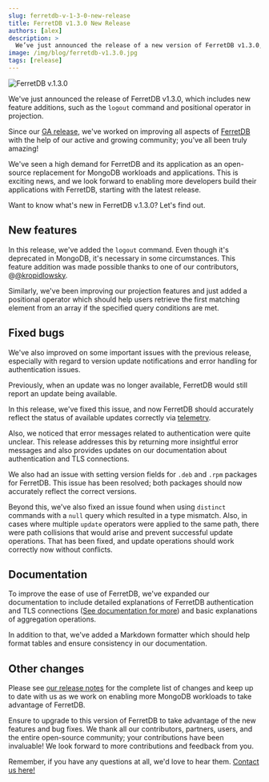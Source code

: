 ```yaml
---
slug: ferretdb-v-1-3-0-new-release
title: FerretDB v1.3.0 New Release
authors: [alex]
description: >
  We’ve just announced the release of a new version of FerretDB v1.3.0, which now includes new feature additions, such as the `logout` command and positional operator in projection.
image: /img/blog/ferretdb-v1.3.0.jpg
tags: [release]
---
```


![FerretDB v.1.3.0](/img/blog/ferretdb-v1.3.0.jpg)

We've just announced the release of FerretDB v1.3.0, which includes new feature additions, such as the `logout` command and positional operator in projection.

<!--truncate-->

Since our [GA release](https://blog.ferretdb.io/ferretdb-1-0-ga-opensource-mongodb-alternative/), we've worked on improving all aspects of [FerretDB](https://www.ferretdb.io/) with the help of our active and growing community; you've all been truly amazing!

We've seen a high demand for FerretDB and its application as an open-source replacement for MongoDB workloads and applications.
This is exciting news, and we look forward to enabling more developers build their applications with FerretDB, starting with the latest release.

Want to know what's new in FerretDB v.1.3.0?
Let's find out.

## New features

In this release, we've added the `logout` command.
Even though it's deprecated in MongoDB, it's necessary in some circumstances.
This feature addition was made possible thanks to one of our contributors, @[@kropidlowsky](https://github.com/kropidlowsky).

Similarly, we've been improving our projection features and just added a positional operator which should help users retrieve the first matching element from an array if the specified query conditions are met.

## Fixed bugs

We've also improved on some important issues with the previous release, especially with regard to version update notifications and error handling for authentication issues.

Previously, when an update was no longer available, FerretDB would still report an update being available.

In this release, we've fixed this issue, and now FerretDB should accurately reflect the status of available updates correctly via [telemetry](https://docs.ferretdb.io/telemetry/).

Also, we noticed that error messages related to authentication were quite unclear.
This release addresses this by returning more insightful error messages and also provides updates on our documentation about authentication and TLS connections.

We also had an issue with setting version fields for `.deb` and `.rpm` packages for FerretDB.
This issue has been resolved; both packages should now accurately reflect the correct versions.

Beyond this, we've also fixed an issue found when using `distinct` commands with a `null` query which resulted in a type mismatch.
Also, in cases where multiple `update` operators were applied to the same path, there were path collisions that would arise and prevent successful update operations.
That has been fixed, and update operations should work correctly now without conflicts.

## Documentation

To improve the ease of use of FerretDB, we've expanded our documentation to include detailed explanations of FerretDB authentication and TLS connections ([See documentation for more](https://docs.ferretdb.io/category/security/)) and basic explanations of aggregation operations.

In addition to that, we've added a Markdown formatter which should help format tables and ensure consistency in our documentation.

## Other changes

Please see [our release notes](https://github.com/FerretDB/FerretDB/releases/tag/v1.3.0) for the complete list of changes and keep up to date with us as we work on enabling more MongoDB workloads to take advantage of FerretDB.

Ensure to upgrade to this version of FerretDB to take advantage of the new features and bug fixes.
We thank all our contributors, partners, users, and the entire open-source community; your contributions have been invaluable!
We look forward to more contributions and feedback from you.

Remember, if you have any questions at all, we'd love to hear them.
[Contact us here!](https://docs.ferretdb.io/#community)
